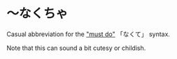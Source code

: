 # ～なくちゃ

Casual abbreviation for the ["must do"](must-do) 「なくて」 syntax.

Note that this can sound a bit cutesy or childish.